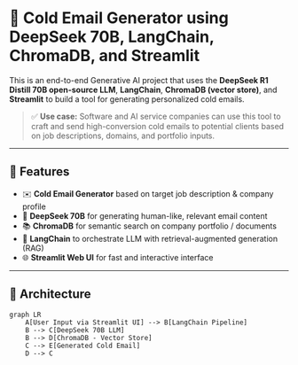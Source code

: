 # 📧 Cold Email Generator using DeepSeek 70B, LangChain, ChromaDB, and Streamlit

This is an end-to-end Generative AI project that uses the **DeepSeek R1 Distill 70B open-source LLM**, **LangChain**, **ChromaDB (vector store)**, and **Streamlit** to build a tool for generating personalized cold emails.

> ✅ **Use case:** Software and AI service companies can use this tool to craft and send high-conversion cold emails to potential clients based on job descriptions, domains, and portfolio inputs.

---

## 🚀 Features

- ✉️ **Cold Email Generator** based on target job description & company profile
- 🧠 **DeepSeek 70B** for generating human-like, relevant email content
- 📚 **ChromaDB** for semantic search on company portfolio / documents
- 🔗 **LangChain** to orchestrate LLM with retrieval-augmented generation (RAG)
- 🌐 **Streamlit Web UI** for fast and interactive interface

---

## 🧱 Architecture

```mermaid
graph LR
    A[User Input via Streamlit UI] --> B[LangChain Pipeline]
    B --> C[DeepSeek 70B LLM]
    B --> D[ChromaDB - Vector Store]
    C --> E[Generated Cold Email]
    D --> C
